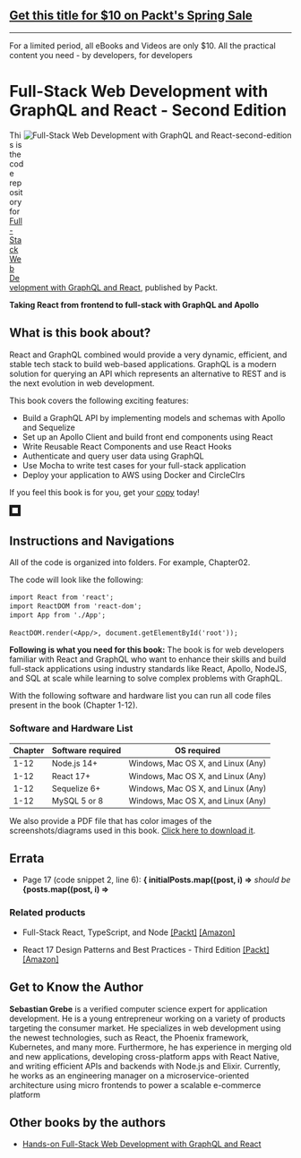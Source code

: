 ## [Get this title for $10 on Packt's Spring Sale](https://www.packt.com/B17337?utm_source=github&utm_medium=packt-github-repo&utm_campaign=spring_10_dollar_2022)
-----
For a limited period, all eBooks and Videos are only $10. All the practical content you need \- by developers, for developers


# Full-Stack Web Development with GraphQL and React - Second Edition

<a href="https://www.packtpub.com/product/full-stack-web-development-with-graphql-and-react-second-edition/9781801077880"><img src="https://static.packt-cdn.com/products/9781801077880/cover/smaller" alt="Full-Stack Web Development with GraphQL and React-second-edition" height="256px" align="right"></a>

This is the code repository for [Full-Stack Web Development with GraphQL and React](https://www.packtpub.com/product/full-stack-web-development-with-graphql-and-react-second-edition/9781801077880), published by Packt.

**Taking React from frontend to full-stack with GraphQL and Apollo**

## What is this book about?
React and GraphQL combined would provide a very dynamic, efficient, and stable tech stack to build web-based applications. GraphQL is a modern solution for querying an API which represents an alternative to REST and is the next evolution in web development.

This book covers the following exciting features:
* Build a GraphQL API by implementing models and schemas with Apollo and Sequelize
* Set up an Apollo Client and build front end components using React
* Write Reusable React Components and use React Hooks
* Authenticate and query user data using GraphQL
* Use Mocha to write test cases for your full-stack application
* Deploy your application to AWS using Docker and CircleCIrs

If you feel this book is for you, get your [copy](https://www.amazon.com/dp/1801077886) today!

<a href="https://www.packtpub.com/?utm_source=github&utm_medium=banner&utm_campaign=GitHubBanner"><img src="https://raw.githubusercontent.com/PacktPublishing/GitHub/master/GitHub.png" 
alt="https://www.packtpub.com/" border="5" /></a>


## Instructions and Navigations
All of the code is organized into folders. For example, Chapter02.

The code will look like the following:
```
import React from 'react';
import ReactDOM from 'react-dom';
import App from './App';

ReactDOM.render(<App/>, document.getElementById('root'));
```

**Following is what you need for this book:**
The book is for web developers familiar with React and GraphQL who want to enhance their skills and build full-stack applications using industry standards like React, Apollo, NodeJS, and SQL at scale while learning to solve complex problems with GraphQL.

With the following software and hardware list you can run all code files present in the book (Chapter 1-12).

### Software and Hardware List

| Chapter  | Software required                   | OS required                        |
| -------- | ------------------------------------| -----------------------------------|
| 1-12        | Node.js 14+                         | Windows, Mac OS X, and Linux (Any) |
| 1-12        | React 17+                           | Windows, Mac OS X, and Linux (Any) |
| 1-12        | Sequelize 6+                        | Windows, Mac OS X, and Linux (Any) |
| 1-12        | MySQL 5 or 8                        | Windows, Mac OS X, and Linux (Any) |


We also provide a PDF file that has color images of the screenshots/diagrams used in this book. [Click here to download it](https://static.packt-cdn.com/downloads/9781801077880_ColorImages.pdf).

## Errata 
 * Page 17 (code snippet 2, line 6):  **{ initialPosts.map((post, i) =>** _should be_ **{posts.map((post, i) =>**

### Related products <Other books you may enjoy>
* Full-Stack React, TypeScript, and Node [[Packt]](https://www.packtpub.com/product/full-stack-react-typescript-and-node/9781839219931) [[Amazon]](https://www.amazon.com/dp/1839219939)

* React 17 Design Patterns and Best Practices - Third Edition  [[Packt]](https://www.packtpub.com/product/react-17-design-patterns-and-best-practices-third-edition/9781800560444) [[Amazon]](https://www.amazon.com/dp/1800560443)

## Get to Know the Author
**Sebastian Grebe**
is a verified computer science expert for application development. He is a young entrepreneur working on a variety of products targeting the consumer market. He specializes in web development using the newest technologies, such as React, the Phoenix framework, Kubernetes, and many more. Furthermore, he has experience in merging old and new applications, developing cross-platform apps with React Native, and writing efficient APIs and backends with Node.js and Elixir.
Currently, he works as an engineering manager on a microservice-oriented architecture using micro frontends to power a scalable e-commerce platform


## Other books by the authors
* [Hands-on Full-Stack Web Development with GraphQL and React](https://www.packtpub.com/product/hands-on-full-stack-web-development-with-graphql-and-react/9781789134520)


